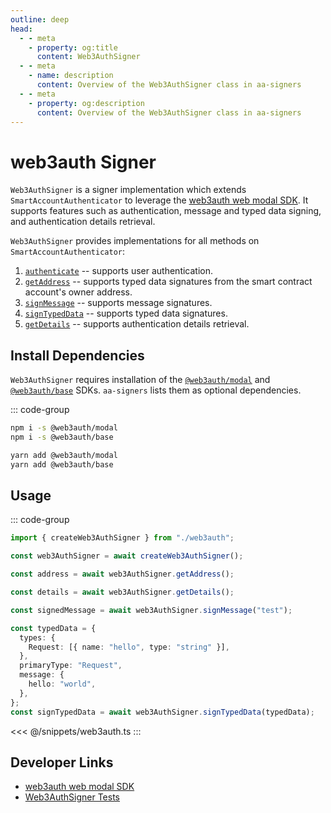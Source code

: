```yaml
---
outline: deep
head:
  - - meta
    - property: og:title
      content: Web3AuthSigner
  - - meta
    - name: description
      content: Overview of the Web3AuthSigner class in aa-signers
  - - meta
    - property: og:description
      content: Overview of the Web3AuthSigner class in aa-signers
---
```


# web3auth Signer

`Web3AuthSigner` is a signer implementation which extends `SmartAccountAuthenticator` to leverage the [web3auth web modal SDK](https://web3auth.io/docs/sdk/pnp/web/modal). It supports features such as authentication, message and typed data signing, and authentication details retrieval.

`Web3AuthSigner` provides implementations for all methods on `SmartAccountAuthenticator`:

1.  [`authenticate`](/packages/aa-signers/magic/authenticate) -- supports user authentication.
2.  [`getAddress`](/packages/aa-signers/magic/getAddress) -- supports typed data signatures from the smart contract account's owner address.
3.  [`signMessage`](/packages/aa-signers/magic/signMessage) -- supports message signatures.
4.  [`signTypedData`](/packages/aa-signers/magic/signTypedData) -- supports typed data signatures.
5.  [`getDetails`](/packages/aa-signers/magic/getDetails) -- supports authentication details retrieval.

## Install Dependencies

`Web3AuthSigner` requires installation of the [`@web3auth/modal`](https://github.com/Web3Auth/web3auth-web/tree/master/packages/modal) and [`@web3auth/base`](https://github.com/Web3Auth/web3auth-web/tree/master/packages/base) SDKs. `aa-signers` lists them as optional dependencies.

::: code-group

```bash [npm]
npm i -s @web3auth/modal
npm i -s @web3auth/base
```

```bash [yarn]
yarn add @web3auth/modal
yarn add @web3auth/base
```

## Usage

::: code-group

```ts [example.ts]
import { createWeb3AuthSigner } from "./web3auth";

const web3AuthSigner = await createWeb3AuthSigner();

const address = await web3AuthSigner.getAddress();

const details = await web3AuthSigner.getDetails();

const signedMessage = await web3AuthSigner.signMessage("test");

const typedData = {
  types: {
    Request: [{ name: "hello", type: "string" }],
  },
  primaryType: "Request",
  message: {
    hello: "world",
  },
};
const signTypedData = await web3AuthSigner.signTypedData(typedData);
```

<<< @/snippets/web3auth.ts
:::

## Developer Links

- [web3auth web modal SDK](https://web3auth.io/docs/sdk/pnp/web/modal)
- [Web3AuthSigner Tests](https://github.com/alchemyplatform/aa-sdk/blob/main/packages/signers/src/web3auth/__tests__/signer.test.ts)

